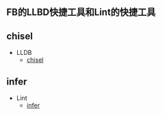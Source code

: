 ## FB的LLBD快捷工具和Lint的快捷工具
## chisel
- LLDB
   - [chisel](https://github.com/facebook/chisel)
## infer
- Lint
  - [infer](https://github.com/facebook/infer)
